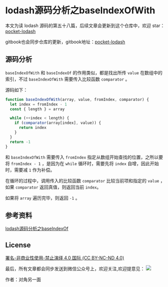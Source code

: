 # lodash源码分析之baseIndexOfWith

本文为读 lodash 源码的第五十八篇，后续文章会更新到这个仓库中，欢迎 star：[pocket-lodash](https://github.com/yeyuqiudeng/pocket-lodash)

gitbook也会同步仓库的更新，gitbook地址：[pocket-lodash](https://www.gitbook.com/book/yeyuqiudeng/pocket-lodash/details)

## 源码分析

`baseIndexOfWith` 和 `baseIndexOf` 的作用类似，都是找出所传 `value` 在数组中的索引，不过 `baseIndexOfWith` 需要传入比较函数 `comparator` 。

源码如下：

```javascript
function baseIndexOfWith(array, value, fromIndex, comparator) {
  let index = fromIndex - 1
  const { length } = array

  while (++index < length) {
    if (comparator(array[index], value)) {
      return index
    }
  }
  return -1
}
```

和 `baseIndexOfWith` 需要传入 `fromIndex` 指定从数组开始查找的位置，之所以要将 `fromIndex - 1` ，是因为在 `while` 循环时，需要先将 `index` 自增，因此开始时，需要减 `1` 作为补偿。

在循环的过程中，调用传入的比较函数 `comparator` 比较当前项和指定的 `value` ，如果 `comparator` 返回真值，则返回当前 `index`。

如果将 `array` 遍历完毕，则返回 `-1` 。

## 参考资料

[lodash源码分析之baseIndexOf](./baseIndexOf.md)

## License

[署名-非商业性使用-禁止演绎 4.0 国际 (CC BY-NC-ND 4.0)](http://creativecommons.org/licenses/by-nc-nd/4.0/)

最后，所有文章都会同步发送到微信公众号上，欢迎关注,欢迎提意见：  ![](https://raw.githubusercontent.com/yeyuqiudeng/resource/master/images/qrcode_front-end-article.jpg) 

作者：对角另一面 